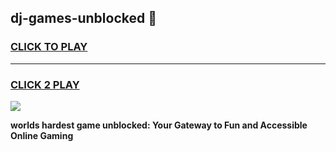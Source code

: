 
## dj-games-unblocked 👋
<h3>
<a href="https://premium.freeplayer.one?title=dj-games-unblocked&ref=14F">CLICK TO PLAY</a></h3>
<hr>

<h3>
<a href="https://premium.freeplayer.one?title=dj-games-unblocked&ref=14F">CLICK 2 PLAY</a>
  
</h3>

<a href="https://premium.freeplayer.one?title=dj-games-unblocked&ref=12F/"><img src="https://clearcache.store/games.png"></a>


**worlds hardest game unblocked: Your Gateway to Fun and Accessible Online Gaming**

